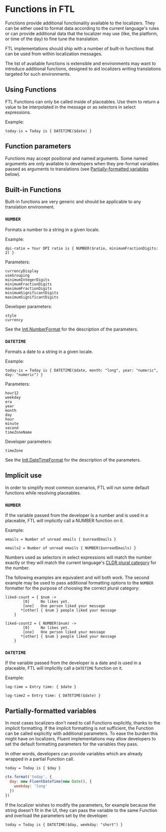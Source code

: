 # Functions in FTL

Functions provide additional functionality available to the localizers. They
can be either used to format data according to the current language's rules or
can provide additional data that the localizer may use (like, the platform, or
time of the day) to fine tune the translation.

FTL implementations should ship with a number of built-in functions that can be
used from within localization messages.

The list of available functions is extensible and environments may want to
introduce additional functions, designed to aid localizers writing translations
targeted for such environments.

## Using Functions

FTL Functions can only be called inside of placeables. Use them to return
a value to be interpolated in the message or as selectors in select
expressions.

Example:
```
today-is = Today is { DATETIME($date) }
```

## Function parameters

Functions may accept positional and named arguments. Some named arguments
are only available to developers when they pre-format variables passed as
arguments to translations (see [Partially-formatted
variables](#partially-formatted-variables) below).

## Built-in Functions

Built-in functions are very generic and should be applicable to any translation
environment.

### `NUMBER`

Formats a number to a string in a given locale.

Example:
```
dpi-ratio = Your DPI ratio is { NUMBER($ratio, minimumFractionDigits: 2) }
```

Parameters:
```
currencyDisplay
useGrouping
minimumIntegerDigits
minimumFractionDigits
maximumFractionDigits
minimumSignificantDigits
maximumSignificantDigits
```

Developer parameters:
```
style
currency
```

See the
[Intl.NumberFormat](https://developer.mozilla.org/en-US/docs/Web/JavaScript/Reference/Global_Objects/NumberFormat)
for the description of the parameters.

### `DATETIME`

Formats a date to a string in a given locale.

Example:
```
today-is = Today is { DATETIME($date, month: "long", year: "numeric", day: "numeric") }
```

Parameters:
```
hour12
weekday
era
year
month
day
hour
minute
second
timeZoneName
```

Developer parameters:
```
timeZone
```

See the [Intl.DateTimeFormat](https://developer.mozilla.org/en-US/docs/Web/JavaScript/Reference/Global_Objects/DateTimeFormat) for the description of the parameters.

## Implicit use

In order to simplify most common scenarios, FTL will run some default functions
while resolving placeables.

### `NUMBER`

If the variable passed from the developer is a number and is used in
a placeable, FTL will implicitly call a NUMBER function on it.

Example:
```
emails = Number of unread emails { $unreadEmails }

emails2 = Number of unread emails { NUMBER($unreadEmails) }
```

Numbers used as selectors in select expressions will match the number exactly
or they will match the current language's [CLDR plural
category](http://www.unicode.org/cldr/charts/30/supplemental/language_plural_rules.html)
for the number.

The following examples are equivalent and will both work. The second example
may be used to pass additional formatting options to the `NUMBER` formatter for
the purpose of choosing the correct plural category:

```
liked-count = { $num ->
        [0]     No likes yet.
        [one]   One person liked your message
       *[other] { $num } people liked your message
    }

liked-count2 = { NUMBER($num) ->
        [0]     No likes yet.
        [one]   One person liked your message
       *[other] { $num } people liked your message
    }
```

### `DATETIME`

If the variable passed from the developer is a date and is used in a placeable,
FTL will implicitly call a `DATETIME` function on it.

Example:
```
log-time = Entry time: { $date }

log-time2 = Entry time: { DATETIME($date) }
```

## Partially-formatted variables

In most cases localizers don't need to call Functions explicitly, thanks to the
implicit formatting. If the implicit formatting is not sufficient, the Function
can be called explicitly with additional parameters.  To ease the burden this
might have on localizers, Fluent implementations may allow developers to set
the default formatting parameters for the variables they pass.

In other words, developers can provide variables which are already wrapped in
a partial Function call.

```
today = Today is { $day }
```

```javascript
ctx.format('today', {
  day: new FluentDateTime(new Date(), {
    weekday: 'long'
  })
})
```

If the localizer wishes to modify the parameters, for example because the
string doesn't fit in the UI, they can pass the variable to the same
Function and overload the parameters set by the developer.

```
today = Today is { DATETIME($day, weekday: "short") }
```
